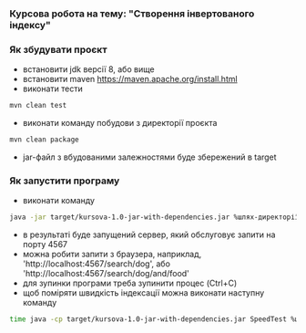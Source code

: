 ### Курсова робота на тему: "Створення інвертованого індексу"

### Як збудувати проєкт

- встановити jdk версії 8, або вище
- встановити maven https://maven.apache.org/install.html
- виконати тести
```bash
mvn clean test
```
- виконати команду побудови з директорії проєкта
```bash
mvn clean package
```
- jar-файл з вбудованими залежностями буде збережений в target

### Як запустити програму

- виконати команду
```bash
java -jar target/kursova-1.0-jar-with-dependencies.jar %шлях-директорії-з-файлами-для-індексації% %кількість-потоків%
```
- в результаті буде запущений сервер, який обслуговує запити на порту 4567
- можна робити запити з браузера, наприклад, 'http://localhost:4567/search/dog', aбо 'http://localhost:4567/search/dog/and/food'
- для зупинки програми треба зупинити процес (Ctrl+C)
- щоб поміряти швидкість індекcації можна виконати наступну команду
```bash
time java -cp target/kursova-1.0-jar-with-dependencies.jar SpeedTest %шлях-директорії-з-файлами-для-індексації% %кількість-потоків% > /dev/null
```
